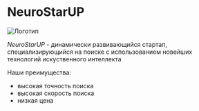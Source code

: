# NeuroStarUP

![Логотип](https://github.com/netologi-ds-team/git-homeworks/blob/main/1_self/logo.png)

*NeuroStarUP* - динамически развивающийся стартап, специализирующийся на поиске с использованием новейших технологий искуственного интеллекта

Наши преимущества:
* высокая точность поиска
* высокая скорость поиска
* низкая цена 